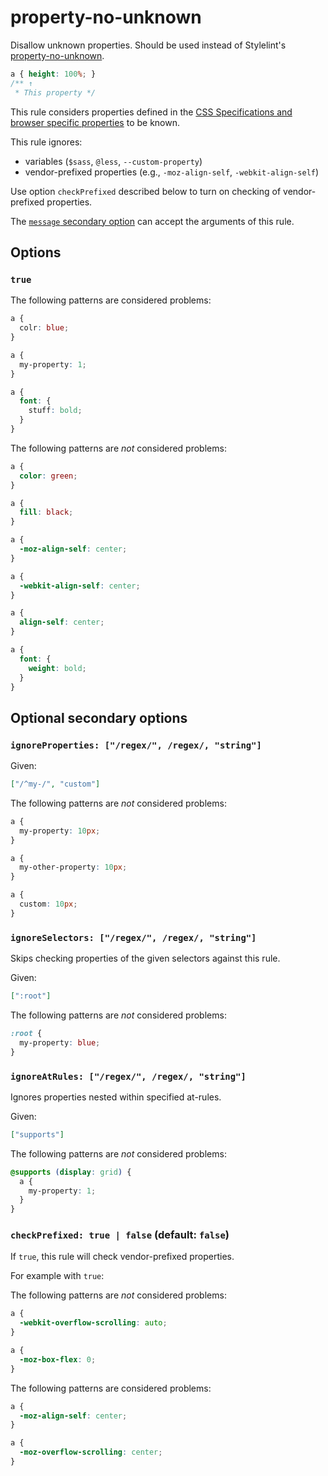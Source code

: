 # property-no-unknown

Disallow unknown properties. Should be used instead of Stylelint's [property-no-unknown](https://stylelint.io/user-guide/rules/property-no-unknown).

<!-- prettier-ignore -->
```scss
a { height: 100%; }
/** ↑
 * This property */
```

This rule considers properties defined in the [CSS Specifications and browser specific properties](https://github.com/betit/known-css-properties#source) to be known.

This rule ignores:

- variables (`$sass`, `@less`, `--custom-property`)
- vendor-prefixed properties (e.g., `-moz-align-self`, `-webkit-align-self`)

Use option `checkPrefixed` described below to turn on checking of vendor-prefixed properties.

The [`message` secondary option](https://github.com/stylelint-scss/stylelint-scss/6.8.0/docs/user-guide/configure.md#message) can accept the arguments of this rule.

## Options

### `true`

The following patterns are considered problems:

<!-- prettier-ignore -->
```scss
a {
  colr: blue;
}
```

<!-- prettier-ignore -->
```scss
a {
  my-property: 1;
}
```

<!-- prettier-ignore -->
```scss
a {
  font: {
    stuff: bold;
  }
}
```

The following patterns are _not_ considered problems:

<!-- prettier-ignore -->
```scss
a {
  color: green;
}
```

<!-- prettier-ignore -->
```scss
a {
  fill: black;
}
```

<!-- prettier-ignore -->
```scss
a {
  -moz-align-self: center;
}
```

<!-- prettier-ignore -->
```scss
a {
  -webkit-align-self: center;
}
```

<!-- prettier-ignore -->
```scss
a {
  align-self: center;
}
```

<!-- prettier-ignore -->
```scss
a {
  font: {
    weight: bold;
  }
}
```

## Optional secondary options

### `ignoreProperties: ["/regex/", /regex/, "string"]`

Given:

```json
["/^my-/", "custom"]
```

The following patterns are _not_ considered problems:

<!-- prettier-ignore -->
```scss
a {
  my-property: 10px;
}
```

<!-- prettier-ignore -->
```scss
a {
  my-other-property: 10px;
}
```

<!-- prettier-ignore -->
```scss
a {
  custom: 10px;
}
```

### `ignoreSelectors: ["/regex/", /regex/, "string"]`

Skips checking properties of the given selectors against this rule.

Given:

```json
[":root"]
```

The following patterns are _not_ considered problems:

<!-- prettier-ignore -->
```scss
:root {
  my-property: blue;
}
```

### `ignoreAtRules: ["/regex/", /regex/, "string"]`

Ignores properties nested within specified at-rules.

Given:

```json
["supports"]
```

The following patterns are _not_ considered problems:

<!-- prettier-ignore -->
```scss
@supports (display: grid) {
  a {
    my-property: 1;
  }
}
```

### `checkPrefixed: true | false` (default: `false`)

If `true`, this rule will check vendor-prefixed properties.

For example with `true`:

The following patterns are _not_ considered problems:

<!-- prettier-ignore -->
```scss
a {
  -webkit-overflow-scrolling: auto;
}
```

<!-- prettier-ignore -->
```scss
a {
  -moz-box-flex: 0;
}
```

The following patterns are considered problems:

<!-- prettier-ignore -->
```scss
a {
  -moz-align-self: center;
}
```

<!-- prettier-ignore -->
```scss
a {
  -moz-overflow-scrolling: center;
}
```
